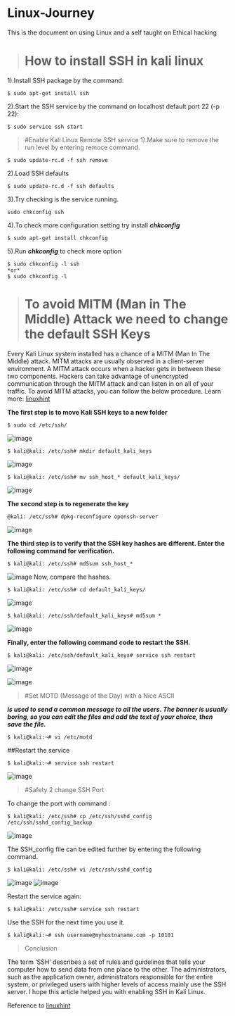 # Linux-Journey
This is the document on using Linux and a self taught on Ethical hacking

># How to install SSH in kali linux

1).Install SSH package by the command:
```
$ sudo apt-get install ssh
```
2).Start the SSH service by the command on localhost default port 22 (-p 22):
```
$ sudo service ssh start
```

>#Enable Kali Linux Remote SSH service
1).Make sure to remove the run level by entering remoce command.
```
$ sudo update-rc.d -f ssh remove
```
2).Load SSH defaults
```
$ sudo update-rc.d -f ssh defaults
```
3).Try checking is the service running.
```
sudo chkconfig ssh
```
4).To check more configuration setting try install ***chkconfig***
```
$ sudo apt-get install chkconfig
```
5).Run ***chkconfig*** to check more option
```
$ sudo chkconfig -l ssh
*or*
$ sudo chkconfig -l
```

># To avoid MITM (Man in The Middle) Attack we need to change the default SSH Keys
Every Kali Linux system installed has a chance of a MITM (Man In The Middle) attack. MITM attacks are usually observed in a client-server environment. A MITM attack occurs when a hacker gets in between these two components. Hackers can take advantage of unencrypted communication through the MITM attack and can listen in on all of your traffic. To avoid MITM attacks, you can follow the below procedure.
Learn more: [linuxhint](https://linuxhint.com/enable_ssh_kali_linux/)

**The first step is to move Kali SSH keys to a new folder**
```
$ sudo cd /etc/ssh/
```
![image](https://user-images.githubusercontent.com/68323176/189156369-faec4ade-a787-43ce-b117-3303d3cdf5f7.png)

```
$ kali@kali: /etc/ssh# mkdir default_kali_keys
```
![image](https://user-images.githubusercontent.com/68323176/189156440-683c5fcd-0cc9-4c74-8597-119ca7393f19.png)

```
$ kali@kali: /etc/ssh# mv ssh_host_* default_kali_keys/
```
![image](https://user-images.githubusercontent.com/68323176/189156554-f7a919a2-1bad-41d9-8e44-de44218cbbd5.png)

**The second step is to regenerate the key**
```
@kali: /etc/ssh# dpkg-reconfigure openssh-server
```
![image](https://user-images.githubusercontent.com/68323176/189157092-bd0f8b3c-ef4e-4c3d-99c8-9c2c4d4a7dce.png)

**The third step is to verify that the SSH key hashes are different. Enter the following command for verification.**
```
$ kali@kali: /etc/ssh# md5sum ssh_host_*
```
![image](https://user-images.githubusercontent.com/68323176/189157265-9bc42dd5-921a-492c-ac97-1e8122d4e6dc.png)
Now, compare the hashes.
```
$ kali@kali: /etc/ssh# cd default_kali_keys/
```
![image](https://user-images.githubusercontent.com/68323176/189157406-5e46da6d-3282-4868-9119-dd32147e4fb5.png)
```
$ kali@kali: /etc/ssh/default_kali_keys# md5sum *
```
![image](https://user-images.githubusercontent.com/68323176/189157500-4217ab21-f1ed-4cfd-a7a5-f07115d1550f.png)

**Finally, enter the following command code to restart the SSH.**
```
$ kali@kali: /etc/ssh/default_kali_keys# service ssh restart
```
![image](https://user-images.githubusercontent.com/68323176/189158060-056f6d30-77d6-4c85-a3e5-73e7ff7219a0.png)

![image](https://user-images.githubusercontent.com/68323176/189158095-356495f6-4024-41e4-a0a2-2628e87cac88.png)


>#Set MOTD (Message of the Day) with a Nice ASCII

***is used to send a common message to all the users. The banner is usually boring, so you can edit the files and add the text of your choice, then save the file.***

```
$ kali@kali:~# vi /etc/motd
```
##Restart the service
```
$ kali@kali:~# service ssh restart
```
![image](https://user-images.githubusercontent.com/68323176/189158882-59c554c3-db7d-44a3-905e-920203781eb7.png)

>#Safety 2 change SSH Port

To change the port with command :
```
$ kali@kali: /etc/ssh# cp /etc/ssh/sshd_config /etc/ssh/sshd_config_backup
```
![image](https://user-images.githubusercontent.com/68323176/189159266-bbe9a128-f07b-4f36-b5ae-9f9a421a228e.png)

The SSH_config file can be edited further by entering the following command.
```
$ kali@kali: /etc/ssh# vi /etc/ssh/sshd_config
```
![image](https://user-images.githubusercontent.com/68323176/189159429-b127c6a5-7cfa-47a0-a105-3a2f9d0aca43.png)
![image](https://user-images.githubusercontent.com/68323176/189159453-979d3a6c-fba8-403f-a547-3ec8b190eeff.png)

Restart the service again:
```
$ kali@kali: /etc/ssh# service ssh restart
```
Use the SSH for the next time you use it.
```
$ kali@kali:~# ssh username@myhostnaname.com -p 10101
```
>Conclusion

The term ‘SSH’ describes a set of rules and guidelines that tells your computer how to send data from one place to the other. The administrators, such as the application owner, administrators responsible for the entire system, or privileged users with higher levels of access mainly use the SSH server. I hope this article helped you with enabling SSH in Kali Linux. 


Reference to [linuxhint](https://linuxhint.com/enable_ssh_kali_linux/)





